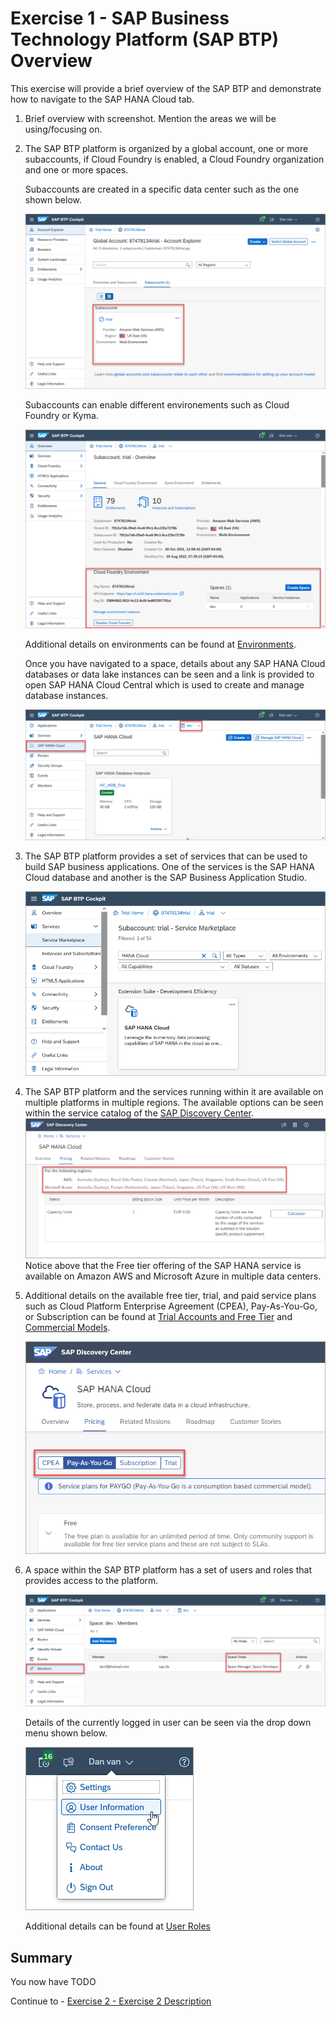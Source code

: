 # Exercise 1 - SAP Business Technology Platform (SAP BTP) Overview

This exercise will provide a brief overview of the SAP BTP and demonstrate how to navigate to the SAP HANA Cloud tab.

1. Brief overview with screenshot.  Mention the areas we will be using/focusing on.

2. The SAP BTP platform is organized by a global account, one or more subaccounts, if Cloud Foundry is enabled, a Cloud Foundry organization and one or more spaces.  

    Subaccounts are created in a specific data center such as the one shown below.

    ![](images/subaccount.png)

    Subaccounts can enable different environements such as Cloud Foundry or Kyma.
    
    ![](images/cloud-foundry.png)

    Additional details on environments can be found at [Environments](https://help.sap.com/docs/BTP/65de2977205c403bbc107264b8eccf4b/15547f7e7ecd47ee9fa052b0e18c7b0a.html).

    Once you have navigated to a space, details about any SAP HANA Cloud databases or data lake instances can be seen and a link is provided to open SAP HANA Cloud Central which is used to create and manage database instances.

    ![](images/cloud-foundry-space.png)


3. The SAP BTP platform provides a set of services that can be used to build SAP business applications.  One of the services is the SAP HANA Cloud database and another is the SAP Business Application Studio.

    ![](images/service-marketplace.png)

4. The SAP BTP platform and the services running within it are available on multiple platforms in multiple regions.  The available options can be seen within the service catalog of the [SAP Discovery Center](https://discovery-center.cloud.sap/serviceCatalog/sap-hana-cloud?region=all&tab=service_plan&commercialModel=payg).
<br>![](images/availability.png)
Notice above that the Free tier offering of the SAP HANA service is available on Amazon AWS and Microsoft Azure in multiple data centers.

5. Additional details on the available free tier, trial, and paid service plans such as Cloud Platform Enterprise Agreement (CPEA), Pay-As-You-Go, or Subscription can be found at [Trial Accounts and Free Tier](https://help.sap.com/docs/BTP/65de2977205c403bbc107264b8eccf4b/046f127f2a614438b616ccfc575fdb16.html) and [Commercial Models](https://help.sap.com/docs/BTP/65de2977205c403bbc107264b8eccf4b/263d40009a5a4237a62e8f5c05ee641e.html).

    ![](images/account-types.png)


6. A space within the SAP BTP platform has a set of users and roles that provides access to the platform.  

    ![](images/users.png)

    Details of the currently logged in user can be seen via the drop down menu shown below.
  
    ![](images/btp-user.png)

    Additional details can be found at [User Roles](https://docs.cloudfoundry.org/concepts/roles.html#roles)

## Summary

You now have TODO

Continue to - [Exercise 2 - Exercise 2 Description](../ex2/README.md)


